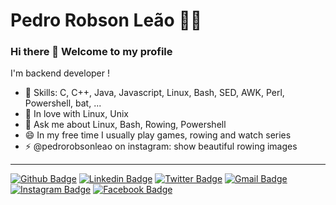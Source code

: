 # Pedro Robson Leão  :man_technologist:

### Hi there 👋 Welcome to my profile

I'm backend developer !

 - 📌 Skills: C, C++, Java, Javascript, Linux, Bash, SED, AWK, Perl, Powershell, bat, ...
 - 💙 In love with Linux, Unix
 - 💬 Ask me about Linux, Bash, Rowing, Powershell
 - 😄 In my free time I usually play games, rowing and watch series
 - ⚡ @pedrorobsonleao on instagram: show beautiful rowing images 
 ----

[![Github Badge](https://img.shields.io/badge/-pedrorobsonleao-000?style=flat-square&logo=Github&logoColor=white&link=https://github.com/pedrorobsonleao)](https://github.com/pedrorobsonleao)
[![Linkedin Badge](https://img.shields.io/badge/-pedroleao-blue?style=flat-square&logo=Linkedin&logoColor=white&link=https://www.linkedin.com/in/pedroleao/)](https://www.linkedin.com/in/pedroleao/)
[![Twitter Badge](https://img.shields.io/badge/-pedrorobsonleao-1ca0f1?style=flat-square&labelColor=1ca0f1&logo=twitter&logoColor=white&link=https://twitter.com/lgdbittencourt)](https://twitter.com/pedrorobsonleao)
[![Gmail Badge](https://img.shields.io/badge/-pedro.leao@gmail.com-c14438?style=flat-square&logo=Gmail&logoColor=white&link=mailto:pedro.leao@gmail.com)](mailto:pedro.leao@gmail.com)
[![Instagram Badge](https://img.shields.io/badge/-@pedrorobsonleao-C13584?style=flat-square&labelColor=C13584&logo=instagram&logoColor=white&link=https://www.instagram.com/pedrorobsonleao/)](https://www.instagram.com/pedrorobsonleao/)
[![Facebook Badge](https://img.shields.io/badge/-pedro.r.leao-DodgerBlue?style=flat-square&logo=Facebook&logoColor=white&link=https://fb.me/pedro.r.leao)](https://fb.me/pedro.r.leao)

<!--
**pedrorobsonleao/pedrorobsonleao** is a ✨ _special_ ✨ repository because its `README.md` (this file) appears on your GitHub profile.

Here are some ideas to get you started:

- 🔭 I’m currently working on ...
- 🌱 I’m currently learning ...
- 👯 I’m looking to collaborate on ...
- 🤔 I’m looking for help with ...
- 💬 Ask me about ...
- 📫 How to reach me: ...
- 😄 Pronouns: ...
- ⚡ Fun fact: ...
-->
